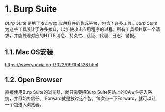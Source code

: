 # 1. Burp Suite
_Burp Suite_ 是用于攻击web 应用程序的集成平台，包含了许多工具。_Burp Suite_ 为这些工具设计了许多接口，以加快攻击应用程序的过程。所有工具都共享一个请求，并能处理对应的HTTP 消息、持久性、认证、代理、日志、警报。
## 1.1. Mac OS安装
https://www.youxia.org/2022/09/104328.html
## 1.2. Open Browser
直接使用Burp Suite的浏览器，就只需要把Burp Suite网站上的CA文件导入系统，并且始终信任。
Forward就是放过这个包，每次点一下Forward，就可以让一个包进入浏览器。
